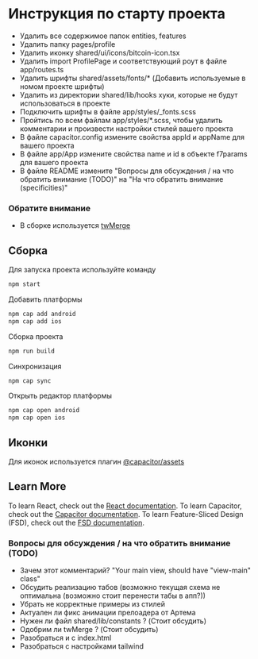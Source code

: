 # Инструкция по старту проекта

- Удалить все содержимое папок entities, features
- Удалить папку pages/profile
- Удалить иконку shared/ui/icons/bitcoin-icon.tsx
- Удалить import ProfilePage и соответствующий роут в файле app/routes.ts
- Удалить шрифты shared/assets/fonts/\* (Добавить используемые в номом проекте шрифты)
- Удалить из директории shared/lib/hooks хуки, которые не будут использоваться в проекте
- Подключить шрифты в файле app/styles/\_fonts.scss
- Пройтись по всем файлам app/styles/\*.scss, чтобы удалить комментарии и произвести настройки стилей вашего проекта
- В файле capacitor.config измените свойства appId и appName для вашего проекта
- В файле app/App измените свойства name и id в объекте f7params для вашего проекта
- В файле README измените "Вопросы для обсуждения / на что обратить внимание (TODO)" на "На что обратить внимание (specificities)"
<!-- - Произвести настройки tailwind (по необходимости) -->

### Обратите внимание

- В сборке используется [twMerge](https://www.npmjs.com/package/tailwind-merge)

## Сборка

Для запуска проекта используйте команду

```bash
npm start
```

Добавить платформы

```bash
npm cap add android
npm cap add ios
```

Сборка проекта

```bash
npm run build
```

Синхронизация

```bash
npm cap sync
```

Открыть редактор платформы

```bash
npm cap open android
npm cap open ios
```

## Иконки

Для иконок используется плагин [@capacitor/assets](https://capacitorjs.com/docs/guides/splash-screens-and-icons)

## Learn More

To learn React, check out the [React documentation](https://reactjs.org/).
To learn Capacitor, check out the [Capacitor documentation](https://capacitorjs.com/docs/).
To learn Feature-Sliced Design (FSD), check out the [FSD documentation](https://feature-sliced.design/ru/docs).

### Вопросы для обсуждения / на что обратить внимание (TODO)

- Зачем этот комментарий? "Your main view, should have "view-main" class"
- Обсудить реализацию табов (возможно текущая схема не оптимальна (возможно стоит перенести табы в апп?))
- Убрать не корректные примеры из стилей
- Актуален ли фикс анимации прелоадера от Артема
- Нужен ли файл shared/lib/constants ? (Стоит обсудить)
- Одобрим ли twMerge ? (Стоит обсудить)
- Разобраться и с index.html
- Разобраться с настройками tailwind
